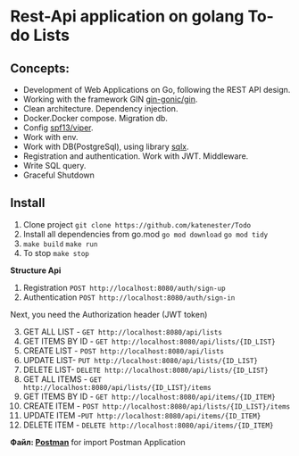 # Rest-Api application on golang To-do Lists


## Concepts:
- Development of Web Applications on Go, following the REST API design.
- Working with the framework GIN <a href="https://github.com/gin-gonic/gin">gin-gonic/gin</a>.
- Clean architecture. Dependency injection.
- Docker.Docker compose. Migration db.
- Config <a href="https://github.com/spf13/viper">spf13/viper</a>. 
- Work with env.
- Work with DB(PostgreSql), using library <a href="https://github.com/jmoiron/sqlx">sqlx</a>.
- Registration and authentication. Work with JWT. Middleware.
- Write SQL query.
- Graceful Shutdown

## Install
1. Clone project `git clone https://github.com/katenester/Todo`
2. Install all dependencies from go.mod `go mod download` `go mod tidy`
3. `make build` `make run`
4. To stop `make stop`

<b>Structure Api</b>

1. Registration `POST http://localhost:8080/auth/sign-up`
2. Authentication `POST http://localhost:8080/auth/sign-in`

Next, you need the Authorization header (JWT token)

3. GET ALL LIST - `GET http://localhost:8080/api/lists`
4. GET ITEMS BY ID - `GET http://localhost:8080/api/lists/{ID_LIST}`
5. CREATE LIST - `POST http://localhost:8080/api/lists`
6. UPDATE LIST- `PUT http://localhost:8080/api/lists/{ID_LIST}`
7. DELETE LIST- `DELETE http://localhost:8080/api/lists/{ID_LIST}`
8. GET ALL ITEMS - `GET http://localhost:8080/api/lists/{ID_LIST}/items`
9. GET ITEMS BY ID - `GET http://localhost:8080/api/items/{ID_ITEM}`
10. CREATE ITEM - `POST http://localhost:8080/api/lists/{ID_LIST}/items`
11. UPDATE ITEM -`PUT http://localhost:8080/api/items/{ID_ITEM}`
12. DELETE ITEM - `DELETE http://localhost:8080/api/items/{ID_ITEM}`

**Файл: [Postman]([https://github.com/katenester/Todo/blob/main/postman/Todo.postman_collection.json])** for import Postman Application
